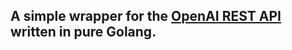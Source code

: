 ## A simple wrapper for the [OpenAI REST API](https://platform.openai.com/docs/api-reference/chat/create) written in pure Golang.